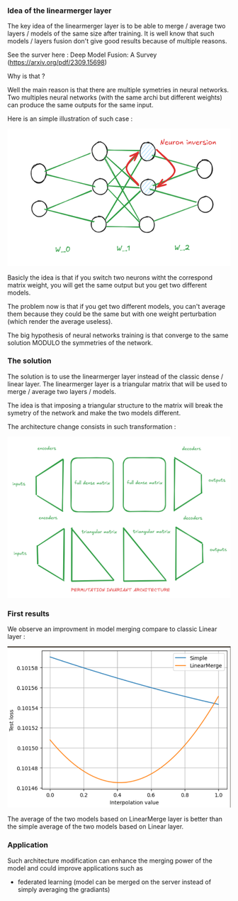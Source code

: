 ### Idea of the linearmerger layer

The key idea of the linearmerger layer is to be able to merge / average two layers / models of the same size after training.
It is well know that such models / layers fusion don't give good results because of multiple reasons.

See the surver here : Deep Model Fusion: A Survey (https://arxiv.org/pdf/2309.15698)

Why is that ?

Well the main reason is that there are multiple symetries in neural networks.
Two multiples neural networks (with the same archi but different weights) can produce the same outputs for the same input.

Here is an simple illustration of such case :

![Example](images/example.png)

Basicly the idea is that if you switch two neurons witht the correspond matrix weight, you will get the same output but you get two different models.

The problem now is that if you get two different models, you can't average them because they could be the same but with one weight perturbation (which render the average useless).

The big hypothesis of neural networks training is that converge to the same solution MODULO the symmetries of the network.


### The solution

The solution is to use the linearmerger layer instead of the classic dense / linear layer.
The linearmerger layer is a triangular matrix that will be used to merge / average two layers / models.

The idea is that imposing a triangular structure to the matrix will break the symetry of the network and make the two models different.

The architecture change consists in such transformation :

![Example](images/triangular.png)

### First results

We observe an improvment in model merging compare to classic Linear layer :

![Results](images/improvment.png)

The average of the two models based on LinearMerge layer is better than the simple average of the two models based on Linear layer.

### Application

Such architecture modification can enhance the merging power of the model and could improve applications such as

- federated learning (model can be merged on the server instead of simply averaging the gradiants)




